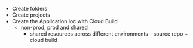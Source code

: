 - Create folders 
- Create projects
- Create the Application ioc with Cloud Build
    - non-prod, prod and shared
        - shared resources across different environments
                - source repo + cloud build